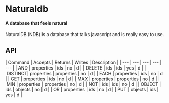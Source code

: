 # Naturaldb
#### A database that feels natural

NaturalDB (NDB) is a database that talks javascript and is really easy to use.


## API

| Command | Accepts    | Returns    | Writes | Description |
| ---     | ---        | ---        | ---    | ---         |
| AND     | properties | ids        | no     | d |
| DELETE  | ids        | ids        | yes    | d |
| DISTINCT| properties | properties | no     | d |
| EACH    | properties | ids        | no     | d |
| GET     | properties | ids        | no     | d |
| MAX     | properties | properties | no     | d |
| MIN     | properties | properties | no     | d |
| NOT     | ids        | ids        | no     | d |
| OBJECT  | ids        | objects    | no     | d |
| OR      | properties | ids        | no     | d | 
| PUT     | objects    | ids        | yes    | d |

